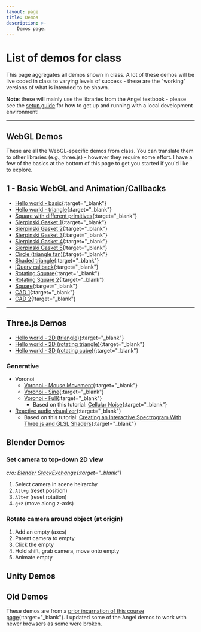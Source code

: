```yaml
---
layout: page
title: Demos
description: >-
    Demos page.
---
```


# List of demos for class

This page aggregates all demos shown in class.  A lot of these demos will be live coded in class to varying levels of success - these are the "working" versions of what is intended to be shown.

**Note**: these will mainly use the libraries from the Angel textbook - please see the [setup guide](setup.md) for how to get up and running with a local development environment!  

---

## WebGL Demos

These are all the WebGL-specific demos from class.  You can translate them to other libraries (e.g., three.js) - however they require some effort.  I have a few of the basics at the bottom of this page to get you started if you'd like to explore.

## 1 - Basic WebGL and Animation/Callbacks

* [Hello world - basic](hello-world-basic.html){:target="\_blank"}
* [Hello world - triangle](triangle.html){:target="\_blank"}
* [Square with different primitives](square.html){:target="\_blank"}
* [Sierpinski Gasket 1](gasket1.html){:target="\_blank"}
* [Sierpinski Gasket 2](gasket2.html){:target="\_blank"}
* [Sierpinski Gasket 3](gasket3.html){:target="\_blank"}
* [Sierpinski Gasket 4](gasket4.html){:target="\_blank"}
* [Sierpinski Gasket 5](https://efredericks.github.io/CIS367-ComputerGraphics/Chap3/gasket5.html){:target="\_blank"}
* [Circle (triangle fan)](triangle_circle.html){:target="\_blank"}
* [Shaded triangle](https://efredericks.github.io/CIS367-ComputerGraphics/demos/triangle-shade.html){:target="\_blank"}
* [jQuery callback](https://efredericks.github.io/CIS367-ComputerGraphics/demos/jqueryInput.html){:target="\_blank"}
* [Rotating Square](https://efredericks.github.io/CIS367-ComputerGraphics/Chap3/rotatingSquare1.html){:target="\_blank"}
* [Rotating Square 2](https://efredericks.github.io/CIS367-ComputerGraphics/Chap3/rotatingSquare2.html){:target="\_blank"}
* [Square](https://efredericks.github.io/CIS367-ComputerGraphics/Chap3/square.html){:target="\_blank"}
* [CAD 1](https://efredericks.github.io/CIS367-ComputerGraphics/Chap3/cad1.html){:target="\_blank"}
* [CAD 2](https://efredericks.github.io/CIS367-ComputerGraphics/Chap3/cad2.html){:target="\_blank"}

---

<!--
*in progress*

* [Metaballs](metaballs.html){:target="\_blank"}
  * Based on this tutorial: [Metaballs and WebGL](http://jamie-wong.com/2016/07/06/metaballs-and-webgl/){:target="\_blank"}

* Colors
* Cameras and lighting
* Primitives
  * Triangles
  * Squares
  * Polygons
* Sierpinski gasket 2D
* Sierpinski gasket 3D 
* Menger sponge
* Animation
* Picking
* User interfaces (via HTML)
* Images / Textures
* Model-View-Projection Examples (shear, etc.)
* Quaternions
* Meshes
* Perspectives
* Voronoi diagrams
* Ray tracing
* Slow particles
* Fast particles (or, let's GPU)
* three.js + Blender

--- 
-->

## Three.js Demos

* [Hello world - 2D (triangle)](hello-world-triangle.html){:target="\_blank"}
* [Hello world - 2D (rotating triangle)](hello-world-triangle-rotate.html){:target="\_blank"}
* [Hello world - 3D (rotating cube)](hello-world-cube.html){:target="\_blank"}

### Generative

* Voronoi
  * [Voronoi - Mouse Movement](voronoi-mouse.html){:target="\_blank"}
  * [Voronoi - Sine](voronoi-sin.html){:target="\_blank"}
  * [Voronoi - Full](voronoi-full.html){:target="\_blank"}
    * Based on this tutorial: [Cellular Noise](https://thebookofshaders.com/12/){:target="\_blank"}
* [Reactive audio visualizer](reactive-viz.html){:target="\_blank"} 
    * Based on this tutorial: [Creating an Interactive Spectrogram With Three.js and GLSL Shaders](https://calebgannon.com/2021/01/09/spectrogram-with-three-js-and-glsl-shaders/){:target="\_blank"}

## Blender Demos

### Set camera to top-down 2D view

*c/o: [Blender StackExchange](https://blender.stackexchange.com/questions/49197/how-to-get-camera-view-like-top-view){:target="\_blank"}*

1. Select camera in scene heirarchy
2. `Alt+g` (reset position)
3. `Alt+r` (reset rotation)
4. `g+z` (move along z-axis)

### Rotate camera around object (at origin)

1. Add an empty (axes)
2. Parent camera to empty
  1. Click the empty 
  2. Hold shift, grab camera, move onto empty
3. Animate empty

## Unity Demos

## Old Demos

These demos are from a [prior incarnation of this course page](https://efredericks.github.io/CIS367-ComputerGraphics/){:target="\_blank"}.  I updated some of the Angel demos to work with newer browsers as some were broken. 
